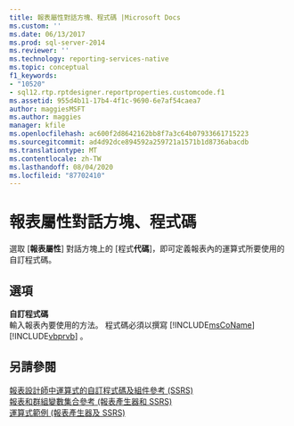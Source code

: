 ```yaml
---
title: 報表屬性對話方塊、程式碼 |Microsoft Docs
ms.custom: ''
ms.date: 06/13/2017
ms.prod: sql-server-2014
ms.reviewer: ''
ms.technology: reporting-services-native
ms.topic: conceptual
f1_keywords:
- "10520"
- sql12.rtp.rptdesigner.reportproperties.customcode.f1
ms.assetid: 955d4b11-17b4-4f1c-9690-6e7af54caea7
author: maggiesMSFT
ms.author: maggies
manager: kfile
ms.openlocfilehash: ac600f2d8642162bb8f7a3c64b07933661715223
ms.sourcegitcommit: ad4d92dce894592a259721a1571b1d8736abacdb
ms.translationtype: MT
ms.contentlocale: zh-TW
ms.lasthandoff: 08/04/2020
ms.locfileid: "87702410"
---
```

# <a name="report-properties-dialog-box-code"></a>報表屬性對話方塊、程式碼
  選取 [**報表屬性**] 對話方塊上的 [程式**代碼**]，即可定義報表內的運算式所要使用的自訂程式碼。  
  
## <a name="options"></a>選項  
 **自訂程式碼**  
 輸入報表內要使用的方法。 程式碼必須以撰寫 [!INCLUDE[msCoName](../includes/msconame-md.md)] [!INCLUDE[vbprvb](../includes/vbprvb-md.md)] 。  
  
## <a name="see-also"></a>另請參閱  
 [報表設計師中運算式的自訂程式碼及組件參考 &#40;SSRS&#41;](report-design/custom-code-and-assembly-references-in-expressions-in-report-designer-ssrs.md)   
 [報表和群組變數集合參考 &#40;報表產生器和 SSRS&#41;](report-design/built-in-collections-report-and-group-variables-references-report-builder.md)   
 [運算式範例 &#40;報表產生器及 SSRS&#41;](report-design/expression-examples-report-builder-and-ssrs.md)  
  
  
